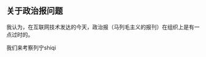 ## 关于政治报问题

我认为，在互联网技术发达的今天，政治报（马列毛主义的报刊）在组织上是有一点过时的。

我们来考察列宁shiqi
<!--stackedit_data:
eyJoaXN0b3J5IjpbMjA0NzAyNzgzMV19
-->